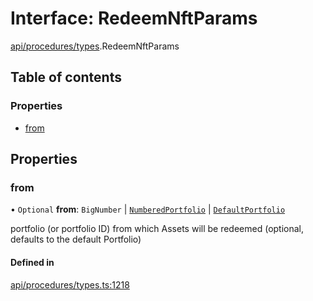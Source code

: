 # Interface: RedeemNftParams

[api/procedures/types](../wiki/api.procedures.types).RedeemNftParams

## Table of contents

### Properties

- [from](../wiki/api.procedures.types.RedeemNftParams#from)

## Properties

### from

• `Optional` **from**: `BigNumber` \| [`NumberedPortfolio`](../wiki/api.entities.NumberedPortfolio.NumberedPortfolio) \| [`DefaultPortfolio`](../wiki/api.entities.DefaultPortfolio.DefaultPortfolio)

portfolio (or portfolio ID) from which Assets will be redeemed (optional, defaults to the default Portfolio)

#### Defined in

[api/procedures/types.ts:1218](https://github.com/PolymeshAssociation/polymesh-sdk/blob/9a8715021/src/api/procedures/types.ts#L1218)
